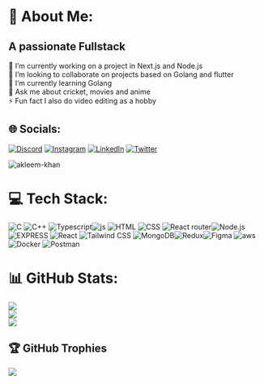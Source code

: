 # 💫 About Me:
## **A passionate Fullstack**
🔭 I’m currently working on a project in Next.js and Node.js<br>👯 I’m looking to collaborate on projects based on Golang and flutter<br>🌱 I’m currently learning Golang<br>💬 Ask me about cricket, movies and anime<br>⚡ Fun fact I also do video editing as a hobby




## 🌐 Socials:
[![Discord](https://img.shields.io/badge/Discord-%237289DA.svg?logo=discord&logoColor=white)](https://discord.gg/akleem#5184) [![Instagram](https://img.shields.io/badge/Instagram-%23E4405F.svg?logo=Instagram&logoColor=white)](https://www.instagram.com/khan_akleem.786/) [![LinkedIn](https://img.shields.io/badge/LinkedIn-%230077B5.svg?logo=linkedin&logoColor=white)](https://www.linkedin.com/in/akleem-khan/) [![Twitter](https://img.shields.io/badge/Twitter-%231DA1F2.svg?logo=Twitter&logoColor=white)](https://twitter.com/Akleemk786) 

<p align="left"> <img src="https://komarev.com/ghpvc/?username=the-akleem91&label=Profile%20views&color=0e75b6&style=flat" alt="akleem-khan" /> </p>


# 💻 Tech Stack:
![C](https://img.shields.io/badge/c-%2300599C.svg?style=for-the-badge&logo=c&logoColor=white) ![C++](https://img.shields.io/badge/c++-%2300599C.svg?style=for-the-badge&logo=c%2B%2B&logoColor=white) ![Typescript](https://img.shields.io/badge/TypeScript-007ACC?style=for-the-badge&logo=typescript&logoColor=white)![js](https://img.shields.io/badge/JavaScript-323330?style=for-the-badge&logo=javascript&logoColor=F7DF1E) ![HTML](https://img.shields.io/badge/HTML5-E34F26?style=for-the-badge&logo=html5&logoColor=white) ![CSS](https://img.shields.io/badge/CSS3-1572B6?style=for-the-badge&logo=css3&logoColor=white) ![React router](https://img.shields.io/badge/React_Router-CA4245?style=for-the-badge&logo=react-router&logoColor=white)![Node.js](https://img.shields.io/badge/Node.js-43853D?style=for-the-badge&logo=node.js&logoColor=white)![EXPRESS](https://img.shields.io/badge/Express.js-404D59?style=for-the-badg) ![React](https://img.shields.io/badge/React-20232A?style=for-the-badge&logo=react&logoColor=61DAFB) ![Tailwind CSS](https://img.shields.io/badge/Tailwind_CSS-38B2AC?style=for-the-badge&logo=tailwind-css&logoColor=white) ![MongoDB](https://img.shields.io/badge/MongoDB-%234ea94b.svg?style=for-the-badge&logo=mongodb&logoColor=white)![Redux](https://img.shields.io/badge/Redux-593D88?style=for-the-badge&logo=redux&logoColor=white)![Figma](https://img.shields.io/badge/figma-%23F24E1E.svg?style=for-the-badge&logo=figma&logoColor=white) ![aws](https://img.shields.io/badge/Amazon_AWS-232F3E?style=for-the-badge&logo=amazon-aws&logoColor=white) ![Docker](https://img.shields.io/badge/docker-%230db7ed.svg?style=for-the-badge&logo=docker&logoColor=white) ![Postman](https://img.shields.io/badge/Postman-FF6C37?style=for-the-badge&logo=postman&logoColor=white)

# 📊 GitHub Stats:
![](https://github-readme-stats.vercel.app/api?username=the-akleem91&theme=gotham&hide_border=true&include_all_commits=true&count_private=false)<br/>
![](https://github-readme-streak-stats.herokuapp.com/?user=the-akleem91&theme=gotham&hide_border=true)<br/>
![](https://github-readme-stats.vercel.app/api/top-langs/?username=the-akleem91&theme=gotham&hide_border=true&include_all_commits=true&count_private=false&layout=compact)

## 🏆 GitHub Trophies
![](https://github-profile-trophy.vercel.app/?username=the-akleem91&theme=tokyonight&no-frame=true&no-bg=true&margin-w=4)

<!-- Proudly created with GPRM ( https://gprm.itsvg.in ) -->
